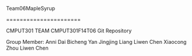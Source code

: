 Team06MapleSyrup

======================

CMPUT301 TEAM CMPUT301F14T06 Git Repository

Group Member:
Anni Dai
Bicheng Yan
Jingjing Liang
Liwen Chen
Xiaocong Zhou
Liwen Chen
